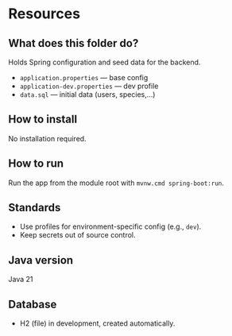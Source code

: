 # Resources

## What does this folder do?
Holds Spring configuration and seed data for the backend.

- `application.properties` — base config
- `application-dev.properties` — dev profile
- `data.sql` — initial data (users, species,...)

## How to install
No installation required.

## How to run
Run the app from the module root with `mvnw.cmd spring-boot:run`.

## Standards
- Use profiles for environment-specific config (e.g., `dev`).
- Keep secrets out of source control.

## Java version
Java 21

## Database
- H2 (file) in development, created automatically.
